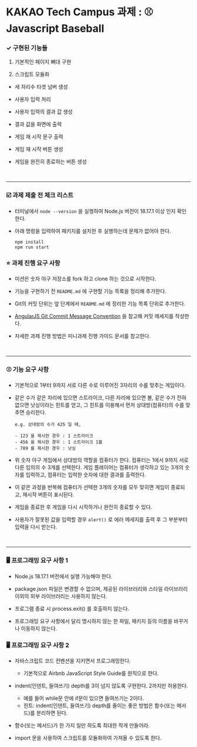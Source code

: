 <h1> KAKAO Tech Campus 과제 : ⚾️ Javascript Baseball </h1>

<h3>✓ 구현된 기능들</h3>

1. 기본적인 페이지 뼈대 구현

2. 스크립트 모듈화

  - 세 자리수 타겟 넘버 생성

  - 사용자 입력 처리

  - 사용자 입력의 결과 값 생성

  - 결과 값을 화면에 출력

  - 게임 재 시작 문구 출력

  - 게임 재 시작 버튼 생성

  - 게임을 완전히 종료하는 버튼 생성



<br>

------

<h3>☑️ 과제 제출 전 체크 리스트</h3>

- 터미널에서 `node --version` 을 실행하여 Node.js 버전이 18.17.1 이상 인지 확인한다.
- 아래 명령을 입력하여 패키지를 설치한 후 실행하는데 문제가 없어야 한다.

  ```
  npm install
  npm run start
  ``` 

<h3>⭐️ 과제 진행 요구 사항</h3>

- 미션은 숫자 야구 저장소를 fork 하고 clone 하는 것으로 시작한다.

- 기능을 구현하기 전 `README.md` 에 구현할 기능 목록을 정리해 추가한다.

- Git의 커밋 단위는 앞 단계에서 `README.md` 에 정리한 기능 목록 단위로 추가한다.

- <a href = "https://gist.github.com/stephenparish/9941e89d80e2bc58a153">AngularJS Git Commit Message Convention</a> 을 참고해 커밋 메세지를 작성한다.

- 자세한 과제 진행 방법은 미니과제 진행 가이드 문서를 참고한다.

<br>

------


<h3>⚾️ 기능 요구 사항</h3>

- 기본적으로 1부터 9까지 서로 다른 수로 이루어진 3자리의 수를 맞추는 게임이다.
- 같은 수가 같은 자리에 있으면 스트라이크, 다른 자리에 있으면 볼, 같은 수가 전혀 없으면 낫싱이라는 힌트를 얻고, 그 힌트를 이용해서 먼저 상대방(컴퓨터)의 수를 맞추면 승리한다.

  ```
  e.g. 상대방의 수가 425 일 때,
  
  - 123 을 제시한 경우 : 1 스트라이크
  - 456 을 제시한 경우 : 1 스트라이크 1볼
  - 789 를 제시한 경우 : 낫싱
  ```

- 위 숫자 야구 게임에서 상대방의 역할을 컴퓨터가 한다. 컴퓨터는 1에서 9까지 서로 다른 임의의 수 3개를 선택한다. 게임 플레이어는 컴퓨터가 생각하고 있는 3개의 숫자를 입력하고, 컴퓨터는 입력한 숫자에 대한 결과를 출력한다.
- 이 같은 과정을 반복해 컴퓨터가 선택한 3개의 숫자를 모두 맞히면 게임이 종료되고, 재시작 버튼이 표시된다.
- 게임을 종료한 후 게임을 다시 시작하거나 완전히 종료할 수 있다.
- 사용자가 잘못된 값을 입력할 경우 `alert()` 로 에러 메세지를 출력 후 그 부분부터 입력을 다시 받는다.

<br>

------


<h3>🖥️ 프로그래밍 요구 사항 1</h3>

- Node.js 18.17.1 버전에서 실행 가능해야 한다.

- package.json 파일은 변경할 수 없으며, 제공된 라이브러리와 스타일 라이브러리 이외의 외부 라이브러리는 사용하지 않는다.

- 프로그램 종료 시 process.exit() 를 호출하지 않는다.

- 프로그래밍 요구 사항에서 달리 명시하지 않는 한 파일, 패키지 등의 이름을 바꾸거나 이동하지 않는다.

<h3>🖥️ 프로그래밍 요구 사항 2 </h3>

- 자바스크립트 코드 컨벤션을 지키면서 프로그래밍한다.
  - 기본적으로 Airbnb JavaScript Style Guide를 원칙으로 한다.

- indent(인덴트, 들여쓰기) depth를 3이 넘지 않도록 구현한다. 2까지만 허용한다.
  - 예를 들어 while문 안에 if문이 있으면 들여쓰기는 2이다.
  - 힌트: indent(인덴트, 들여쓰기) depth를 줄이는 좋은 방법은 함수(또는 메서드)를 분리하면 된다.

- 함수(또는 메서드)가 한 가지 일만 하도록 최대한 작게 만들어라.

- import 문을 사용하여 스크립트를 모듈화하여 가져올 수 있도록 한다.
